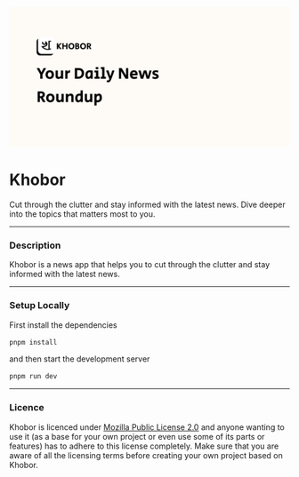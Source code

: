 ![](app/static/cover.png)

# Khobor

Cut through the clutter and stay informed with the latest news. Dive deeper into the topics that matters most to you.

---

### Description

Khobor is a news app that helps you to cut through the clutter and stay informed with the latest news.

---

### Setup Locally

First install the dependencies

```bash
pnpm install
```

and then start the development server

```bash
pnpm run dev
```

---

### Licence

Khobor is licenced under [Mozilla Public License 2.0](/license.txt) and anyone wanting to use it (as a base for your own project or even use some of its parts or features) has to adhere to this license completely. Make sure that you are aware of all the licensing terms before creating your own project based on Khobor.
